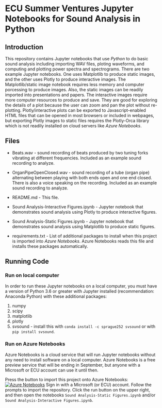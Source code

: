 # ECU Summer Ventures Jupyter Notebooks for Sound Analysis in Python

## Introduction

This repository contains Jupyter notebooks that use *Python* to do basic sound analysis including importing WAV files, ploting waveforms, and computing and plotting power spectra and spectrograms.  There are two example Jupyter notebooks. One uses Matplotlib to produce static images, and the other uses Plotly to produce interactive images. The Matplotlib/static image notebook requires less memory and computer porcessing to produce images. Also, the static images can be readily imported into presentations and papers.  The interactive images require more computer resources to produce and save. They are good for exploring the details of a plot because the user can zoom and pan the plot without re-plotting. Plotly/interactive plots can be exported to Javascript-enabled HTML files that can be opened in most browsers or included in webpages, but exporting Plotly images to static files requires the Plotly-Orca library which is not readily installed on cloud servers like *Azure Notebooks*.

## Files

* Beats.wav - sound recording of beats produced by two tuning forks vibrating at different frequencies. Included as an example sound recording to analyze.

* OrganPipeOpenClosed.wav - sound recording of a tube (organ pipe) alternating between playing with both ends open and one end closed. There is also a voice speaking on the recording. Included as an example sound recording to analyze.

* README.md - This file.

* Sound Analysis-Interactive Figures.ipynb - Jupyter notebook that demonstrates sound analysis using Plotly to produce interactive figures.

* Sound Analysis-Static Figures.ipynb - Jupyter notebook that demonstrates sound analysis using Matplotlib to produce static figures.

* requirements.txt - List of additional packages to install when this project is imported into *Azure Notebooks*. Azure Notebooks reads this file and installs these packages automatically.

## Running Code

### Run on local computer

In order to run these Jupyter notebooks on a local computer, you must have a version of Python 3.6 or greater with Jupyter installed (recommendation: Anaconda Python) with these additional packages:

1. numpy
2. scipy
3. matplotlib
4. plotly
5. svsound - install this with `conda install -c sprague252 svsound` or with `pip install svsound`.

### Run on Azure Notebooks

Azure Notebooks is a cloud service that will run Jupyter notebooks without any need to install software on a local computer. Azure Notebooks is a free preview service that will be ending in September, but anyone with a Microsoft or ECU account can use it until then.

Press the button to import this project onto Azure Notebooks: [![Azure Notebooks](https://notebooks.azure.com/launch.png)](https://notebooks.azure.com/import/gh/sprague252/SVSoundAnalysis) Sign in with a Microsoft (or ECU) account. Follow the prompts to import the repository.  Click the run button on the upper right, and then open the notebooks `Sound Analysis-Static Figures.ipynb` and/or `Sound Analysis-Interactive Figures.ipynb`.